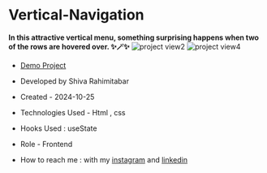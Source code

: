 # Vertical-Navigation
**In this attractive vertical menu, something surprising happens when two of the rows are hovered over. ✨🪄✨**
![project view2](https://github.com/user-attachments/assets/0f8d8e33-32a6-4a4a-985b-e32679ed51f7)
![project view4](https://github.com/user-attachments/assets/cbd505a6-0f23-4347-a56b-1dd4b1e509df)


- [Demo Project](https://rahimitabarshiva.github.io/Vertical-Navigation/)

- Developed by Shiva Rahimitabar

- Created - 2024-10-25

- Technologies Used - Html , css 
- Hooks Used : useState 

- Role - Frontend

- How to reach me : with my [instagram](https://www.instagram.com/shiva.rahimitabar.dev) and [linkedin](https://www.linkedin.com/in/shiva-rahimitabar-7477b432b/)

